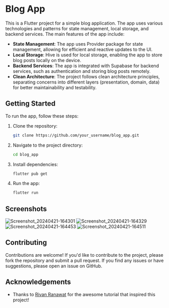 # Blog App

This is a Flutter project for a simple blog application. The app uses various technologies and patterns for state management, local storage, and backend services. The main features of the app include:

- **State Management**: The app uses Provider package for state management, allowing for efficient and reactive updates to the UI.
- **Local Storage**: Hive is used for local storage, enabling the app to store blog posts locally on the device.
- **Backend Services**: The app is integrated with Supabase for backend services, such as authentication and storing blog posts remotely.
- **Clean Architecture**: The project follows clean architecture principles, separating concerns into different layers (presentation, domain, data) for better maintainability and testability.

## Getting Started

To run the app, follow these steps:

1. Clone the repository:

   ```bash
   git clone https://github.com/your_username/blog_app.git
   ```

2. Navigate to the project directory:

   ```bash
   cd blog_app
   ```

3. Install dependencies:

   ```bash
   flutter pub get
   ```

4. Run the app:

   ```bash
   flutter run
   ```

## Screenshots

![Screenshot_20240421-164301](https://github.com/voltzylex/Blog_App/assets/72073576/53596da4-a6bb-4111-ac85-8b41b57bf905)
![Screenshot_20240421-164329](https://github.com/voltzylex/Blog_App/assets/72073576/b56c51ff-0f2f-4cbe-9e3f-f9ad5aef9274)
![Screenshot_20240421-164453](https://github.com/voltzylex/Blog_App/assets/72073576/d3df5070-db2e-488d-8180-db243c8a314b)
![Screenshot_20240421-164511](https://github.com/voltzylex/Blog_App/assets/72073576/0b8d4a8d-6ade-4e21-8007-80ec7b451db9)

## Contributing

Contributions are welcome! If you'd like to contribute to the project, please fork the repository and submit a pull request. If you find any issues or have suggestions, please open an issue on GitHub.

## Acknowledgements

- Thanks to [Rivan Ranawat](https://github.com/RivaanRanawat) for the awesome tutorial that inspired this project!


